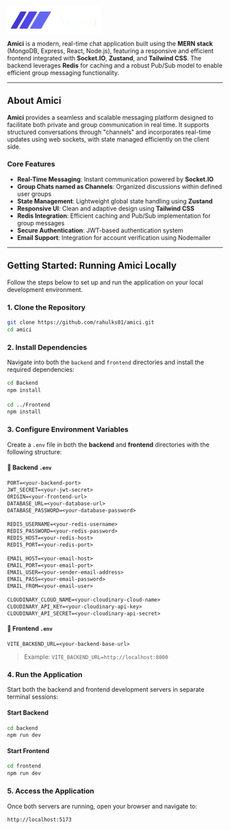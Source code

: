 <p align="left"> <img src="https://github.com/rahulks01/amici/blob/main/Frontend/public/logo-full.png" alt="Amici Logo" width="220" style="vertical-align: middle;"></p> 

**Amici** is a modern, real-time chat application built using the **MERN stack** (MongoDB, Express, React, Node.js), featuring a responsive and efficient frontend integrated with **Socket.IO**, **Zustand**, and **Tailwind CSS**. The backend leverages **Redis** for caching and a robust Pub/Sub model to enable efficient group messaging functionality.

---

## About Amici

**Amici** provides a seamless and scalable messaging platform designed to facilitate both private and group communication in real time. It supports structured conversations through "channels" and incorporates real-time updates using web sockets, with state managed efficiently on the client side.

### Core Features

* **Real-Time Messaging**: Instant communication powered by **Socket.IO**
* **Group Chats named as Channels**: Organized discussions within defined user groups
* **State Management**: Lightweight global state handling using **Zustand**
* **Responsive UI**: Clean and adaptive design using **Tailwind CSS**
* **Redis Integration**: Efficient caching and Pub/Sub implementation for group messages
* **Secure Authentication**: JWT-based authentication system
* **Email Support**: Integration for account verification using Nodemailer

---

## Getting Started: Running Amici Locally

Follow the steps below to set up and run the application on your local development environment.

### 1. Clone the Repository

```bash
git clone https://github.com/rahulks01/amici.git
cd amici
```

### 2. Install Dependencies

Navigate into both the `backend` and `frontend` directories and install the required dependencies:

```bash
cd Backend
npm install

cd ../Frontend
npm install
```

### 3. Configure Environment Variables

Create a `.env` file in both the **backend** and **frontend** directories with the following structure:

#### 📁 Backend `.env`

```env
PORT=<your-backend-port>
JWT_SECRET=<your-jwt-secret>
ORIGIN=<your-frontend-url>
DATABASE_URL=<your-database-url>
DATABASE_PASSWORD=<your-database-password>

REDIS_USERNAME=<your-redis-username>
REDIS_PASSWORD=<your-redis-password>
REDIS_HOST=<your-redis-host>
REDIS_PORT=<your-redis-port>

EMAIL_HOST=<your-email-host>
EMAIL_PORT=<your-email-port>
EMAIL_USER=<your-sender-email-address>
EMAIL_PASS=<your-email-password>
EMAIL_FROM=<your-email-user>

CLOUDINARY_CLOUD_NAME=<your-cloudinary-cloud-name>
CLOUDINARY_API_KEY=<your-cloudinary-api-key>
CLOUDINARY_API_SECRET=<your-cloudinary-api-secret>
```

#### 📁 Frontend `.env`

```env
VITE_BACKEND_URL=<your-backend-base-url>
```

> Example: `VITE_BACKEND_URL=http://localhost:8000`

### 4. Run the Application

Start both the backend and frontend development servers in separate terminal sessions:

#### Start Backend

```bash
cd backend
npm run dev
```

#### Start Frontend

```bash
cd frontend
npm run dev
```

### 5. Access the Application

Once both servers are running, open your browser and navigate to:

```
http://localhost:5173
```


